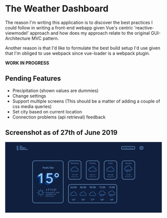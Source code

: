 # The Weather Dashboard
The reason I'm writing this application is to discover the best practices I could follow in writing a front-end webapp given Vue's centric 'reactive-viewmodel' approach and how does my approach relate to the original GUI-Architecture MVC pattern.

Another reason is that I'd like to formulate the best build setup I'd use given that I'm obliged to use webpack since vue-loader is a webpack plugin.

**WORK IN PROGRESS**

## Pending Features
- Precipitation (shown values are dummies)
- Change settings
- Support multiple screens (This should be a matter of adding a couple of css media queries)
- Set city based on current location
- Connection problems (api retrieval) feedback

## Screenshot as of 27th of June 2019
![The Weather Dashboard](/screenshots/screenshot_june_27_2019.png?raw=true "The Weather Dashboard")
